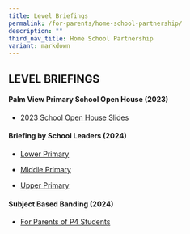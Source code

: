 ```yaml
---
title: Level Briefings
permalink: /for-parents/home-school-partnership/
description: ""
third_nav_title: Home School Partnership
variant: markdown
---
```

## LEVEL BRIEFINGS




#### Palm View Primary School Open House   (2023)
* [2023 School Open House Slides](/files/For%20Parents%20(2023)/2023%20palm%20view%20open%20house%20slides.pdf)

#### Briefing by School Leaders (2024)

*  [Lower Primary](/files/For%20Parents%20(2024)/Lower_Pri_Briefing_to_Parents_23_Feb_2024.pdf)

* [Middle Primary](/files/For%20Parents%20(2024)/Middle_Primary_Briefing_to_Parents_16_Feb_2024.pdf)
* [Upper Primary](/files/For%20Parents%20(2024)/Upper_Primary_Briefing_to_Parents_2_Feb_2024.pdf)

#### Subject Based Banding (2024)
* [For Parents of P4 Students](/files/For%20Parents%20(2024)/P4_Briefing_on_SBB_2_Aug_2024__Final_.pdf)
